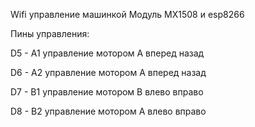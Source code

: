  Wifi управление машинкой Модуль MX1508  и esp8266

 Пины управления:
 
D5 - A1 управление мотором A вперед назад

D6 - A2 управление мотором A вперед назад

D7 - B1 управление мотором B влево вправо

D8 - B2 управление мотором A влево вправо

